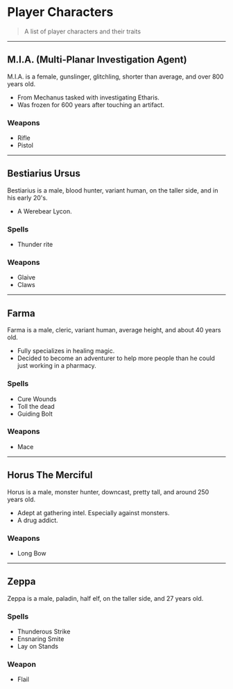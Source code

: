 # Player Characters
> A list of player characters and their traits

---

## M.I.A. (Multi-Planar Investigation Agent)
M.I.A. is a female, gunslinger, glitchling, shorter than average, and over 800 years old.
* From Mechanus tasked with investigating Etharis.
* Was frozen for 600 years after touching an artifact.
### Weapons
* Rifle
* Pistol

---

## Bestiarius Ursus
Bestiarius is a male, blood hunter, variant human, on the taller side, and in his early 20's.
* A Werebear Lycon. 
### Spells
* Thunder rite
### Weapons
* Glaive
* Claws

---

## Farma
Farma is a male, cleric, variant human, average height, and about 40 years old.
* Fully specializes in healing magic.
* Decided to become an adventurer to help more people than he could just working in a pharmacy.
### Spells
* Cure Wounds
* Toll the dead
* Guiding Bolt
### Weapons
* Mace

---

## Horus The Merciful
Horus is a male, monster hunter, downcast, pretty tall, and around 250 years old.
* Adept at gathering intel. Especially against monsters.
* A drug addict.
### Weapons
* Long Bow

---

## Zeppa
Zeppa is a male, paladin, half elf, on the taller side, and  27 years old.
### Spells
* Thunderous Strike
* Ensnaring Smite
* Lay on Stands
### Weapon
* Flail
